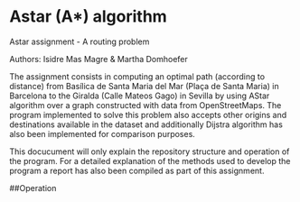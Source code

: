 # Astar (A*) algorithm
Astar assignment - A routing problem

Authors: Isidre Mas Magre & Martha Domhoefer

The assignment consists in computing an optimal path (according to distance) from Basílica de Santa Maria del Mar (Plaça de Santa Maria) in Barcelona to the Giralda (Calle Mateos Gago) in Sevilla by using AStar algorithm over a graph constructed with data from OpenStreetMaps. The program implemented to solve this problem also accepts other origins and destinations available in the dataset and additionally Dijstra algorithm has also been implemented for comparison purposes.

This docucument will only explain the repository structure and operation of the program. For a detailed explanation of the methods used to develop the program a report has also been compiled as part of this assignment.

##Operation




